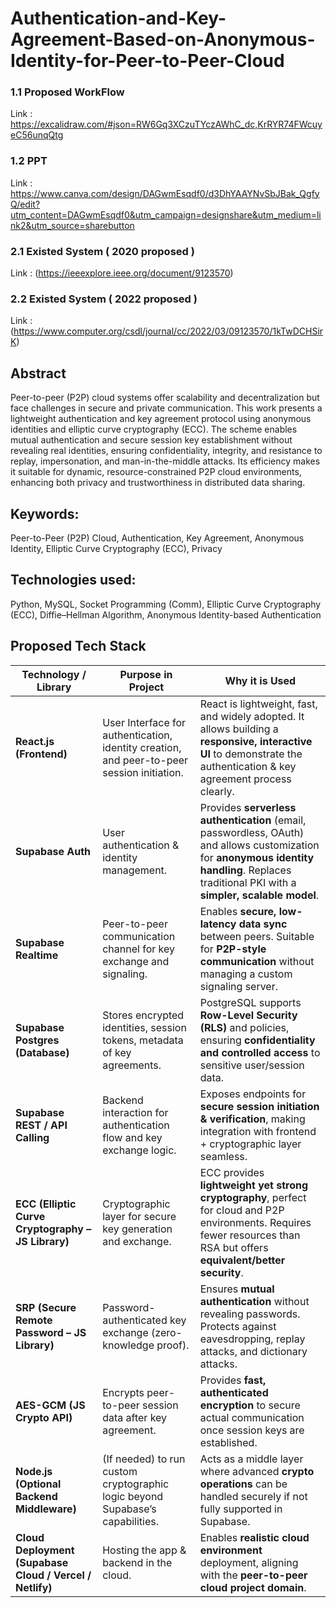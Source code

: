 # Authentication-and-Key-Agreement-Based-on-Anonymous-Identity-for-Peer-to-Peer-Cloud

### 1.1 Proposed WorkFlow
Link : https://excalidraw.com/#json=RW6Gq3XCzuTYczAWhC_dc,KrRYR74FWcuyeC56unqQtg

### 1.2 PPT
Link : https://www.canva.com/design/DAGwmEsqdf0/d3DhYAAYNvSbJBak_QgfyQ/edit?utm_content=DAGwmEsqdf0&utm_campaign=designshare&utm_medium=link2&utm_source=sharebutton

### 2.1 Existed System ( 2020 proposed )
Link : (https://ieeexplore.ieee.org/document/9123570)

### 2.2 Existed System ( 2022 proposed )
Link : (https://www.computer.org/csdl/journal/cc/2022/03/09123570/1kTwDCHSirK)

## Abstract

Peer-to-peer (P2P) cloud systems offer scalability and decentralization but face
challenges in secure and private communication. This work presents a
lightweight authentication and key agreement protocol using anonymous
identities and elliptic curve cryptography (ECC). The scheme enables mutual
authentication and secure session key establishment without revealing real
identities, ensuring confidentiality, integrity, and resistance to replay,
impersonation, and man-in-the-middle attacks. Its efficiency makes it suitable
for dynamic, resource-constrained P2P cloud environments, enhancing both
privacy and trustworthiness in distributed data sharing.

## Keywords:
Peer-to-Peer (P2P) Cloud, Authentication, Key Agreement, Anonymous
Identity, Elliptic Curve Cryptography (ECC), Privacy

## Technologies used:
Python, MySQL, Socket Programming (Comm), Elliptic Curve Cryptography
(ECC), Diffie–Hellman Algorithm, Anonymous Identity-based Authentication

## Proposed Tech Stack 

| **Technology / Library**                                 | **Purpose in Project**                                                                     | **Why it is Used**                                                                                                                                                                             |
| -------------------------------------------------------- | ------------------------------------------------------------------------------------------ | ---------------------------------------------------------------------------------------------------------------------------------------------------------------------------------------------- |
| **React.js (Frontend)**                                  | User Interface for authentication, identity creation, and peer-to-peer session initiation. | React is lightweight, fast, and widely adopted. It allows building a **responsive, interactive UI** to demonstrate the authentication & key agreement process clearly.                         |
| **Supabase Auth**                                        | User authentication & identity management.                                                 | Provides **serverless authentication** (email, passwordless, OAuth) and allows customization for **anonymous identity handling**. Replaces traditional PKI with a **simpler, scalable model**. |
| **Supabase Realtime**                                    | Peer-to-peer communication channel for key exchange and signaling.                         | Enables **secure, low-latency data sync** between peers. Suitable for **P2P-style communication** without managing a custom signaling server.                                                  |
| **Supabase Postgres (Database)**                         | Stores encrypted identities, session tokens, metadata of key agreements.                   | PostgreSQL supports **Row-Level Security (RLS)** and policies, ensuring **confidentiality and controlled access** to sensitive user/session data.                                              |
| **Supabase REST / API Calling**                          | Backend interaction for authentication flow and key exchange logic.                        | Exposes endpoints for **secure session initiation & verification**, making integration with frontend + cryptographic layer seamless.                                                           |
| **ECC (Elliptic Curve Cryptography – JS Library)**       | Cryptographic layer for secure key generation and exchange.                                | ECC provides **lightweight yet strong cryptography**, perfect for cloud and P2P environments. Requires fewer resources than RSA but offers **equivalent/better security**.                     |
| **SRP (Secure Remote Password – JS Library)**            | Password-authenticated key exchange (zero-knowledge proof).                                | Ensures **mutual authentication** without revealing passwords. Protects against eavesdropping, replay attacks, and dictionary attacks.                                                         |
| **AES-GCM (JS Crypto API)**                              | Encrypts peer-to-peer session data after key agreement.                                    | Provides **fast, authenticated encryption** to secure actual communication once session keys are established.                                                                                  |
| **Node.js (Optional Backend Middleware)**                | (If needed) to run custom cryptographic logic beyond Supabase’s capabilities.              | Acts as a middle layer where advanced **crypto operations** can be handled securely if not fully supported in Supabase.                                                                        |
| **Cloud Deployment (Supabase Cloud / Vercel / Netlify)** | Hosting the app & backend in the cloud.                                                    | Enables **realistic cloud environment** deployment, aligning with the **peer-to-peer cloud project domain**.                                                                                   |


